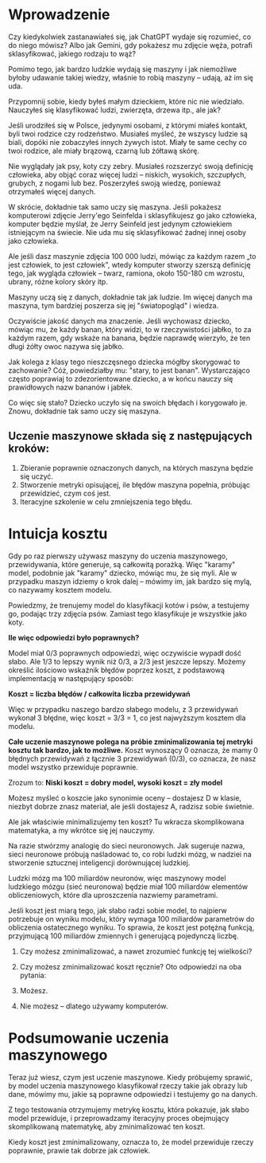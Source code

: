 # Wprowadzenie
Czy kiedykolwiek zastanawiałeś się, jak ChatGPT wydaje się rozumieć, co do niego mówisz? Albo jak Gemini, gdy pokażesz mu zdjęcie węża, potrafi sklasyfikować, jakiego rodzaju to wąż?

Pomimo tego, jak bardzo ludzkie wydają się maszyny i jak niemożliwe byłoby udawanie takiej wiedzy, właśnie to robią maszyny – udają, aż im się uda.

Przypomnij sobie, kiedy byłeś małym dzieckiem, które nic nie wiedziało. Nauczyłeś się klasyfikować ludzi, zwierzęta, drzewa itp., ale jak?

Jeśli urodziłeś się w Polsce, jedynymi osobami, z którymi miałeś kontakt, byli twoi rodzice czy rodzeństwo. Musiałeś myśleć, że wszyscy ludzie są biali, dopóki nie zobaczyłeś innych żywych istot. Miały te same cechy co twoi rodzice, ale miały brązową, czarną lub żółtawą skórę.

Nie wyglądały jak psy, koty czy zebry. Musiałeś rozszerzyć swoją definicję człowieka, aby objąć coraz więcej ludzi – niskich, wysokich, szczupłych, grubych, z nogami lub bez. Poszerzyłeś swoją wiedzę, ponieważ otrzymałeś więcej danych.

W skrócie, dokładnie tak samo uczy się maszyna. Jeśli pokażesz komputerowi zdjęcie Jerry'ego Seinfelda i sklasyfikujesz go jako człowieka, komputer będzie myślał, że Jerry Seinfeld jest jedynym człowiekiem istniejącym na świecie. Nie uda mu się sklasyfikować żadnej innej osoby jako człowieka.

Ale jeśli dasz maszynie zdjęcia 100 000 ludzi, mówiąc za każdym razem „to jest człowiek, to jest człowiek", wtedy komputer stworzy szerszą definicję tego, jak wygląda człowiek – twarz, ramiona, około 150-180 cm wzrostu, ubrany, różne kolory skóry itp.

Maszyny uczą się z danych, dokładnie tak jak ludzie. Im więcej danych ma maszyna, tym bardziej poszerza się jej "światopogląd" i wiedza.

Oczywiście jakość danych ma znaczenie. Jeśli wychowasz dziecko, mówiąc mu, że każdy banan, który widzi, to w rzeczywistości jabłko, to za każdym razem, gdy wskaże na banana, będzie naprawdę wierzyło, że ten długi żółty owoc nazywa się jabłko.

Jak kolega z klasy tego nieszczęsnego dziecka mógłby skorygować to zachowanie? Cóż, powiedziałby mu: "stary, to jest banan". Wystarczająco często poprawiaj to zdezorientowane dziecko, a w końcu nauczy się prawidłowych nazw bananów i jabłek.

Co więc się stało? Dziecko uczyło się na swoich błędach i korygowało je. Znowu, dokładnie tak samo uczy się maszyna.
## Uczenie maszynowe składa się z następujących kroków:
1. Zbieranie poprawnie oznaczonych danych, na których maszyna będzie się uczyć.
2. Stworzenie metryki opisującej, ile błędów maszyna popełnia, próbując przewidzieć, czym coś jest.
3. Iteracyjne szkolenie w celu zmniejszenia tego błędu.

# Intuicja kosztu
Gdy po raz pierwszy używasz maszyny do uczenia maszynowego, przewidywania, które generuje, są całkowitą porażką. Więc "karamy" model, podobnie jak "karamy" dziecko, mówiąc mu, że się myli. Ale w przypadku maszyn idziemy o krok dalej – mówimy im, jak bardzo się mylą, co nazywamy kosztem modelu.

Powiedzmy, że trenujemy model do klasyfikacji kotów i psów, a testujemy go, podając trzy zdjęcia psów. Zamiast tego klasyfikuje je wszystkie jako koty.

**Ile więc odpowiedzi było poprawnych?**

Model miał 0/3 poprawnych odpowiedzi, więc oczywiście wypadł dość słabo. Ale 1/3 to lepszy wynik niż 0/3, a 2/3 jest jeszcze lepszy. Możemy określić ilościowo wskaźnik błędów poprzez koszt, z podstawową implementacją w następujący sposób:

**Koszt = liczba błędów / całkowita liczba przewidywań**  

Więc w przypadku naszego bardzo słabego modelu, z 3 przewidywań wykonał 3 błędne, więc koszt = 3/3 = 1, co jest najwyższym kosztem dla modelu.

**Całe uczenie maszynowe polega na próbie zminimalizowania tej metryki kosztu tak bardzo, jak to możliwe.** Koszt wynoszący 0 oznacza, że mamy 0 błędnych przewidywań z łącznie 3 przewidywań (0/3), co oznacza, że nasz model wszystko przewiduje poprawnie.

Zrozum to: **Niski koszt = dobry model, wysoki koszt = zły model**

Możesz myśleć o koszcie jako synonimie oceny – dostajesz D w klasie, niezbyt dobrze znasz materiał, ale jeśli dostajesz A, radzisz sobie świetnie.

Ale jak właściwie minimalizujemy ten koszt? Tu wkracza skomplikowana matematyka, a my wkrótce się jej nauczymy.

Na razie stwórzmy analogię do sieci neuronowych. Jak sugeruje nazwa, sieci neuronowe próbują naśladować to, co robi ludzki mózg, w nadziei na stworzenie sztucznej inteligencji dorównującej ludzkiej.

Ludzki mózg ma 100 miliardów neuronów, więc maszynowy model ludzkiego mózgu (sieć neuronowa) będzie miał 100 miliardów elementów obliczeniowych, które dla uproszczenia nazwiemy parametrami.

Jeśli koszt jest miarą tego, jak słabo radzi sobie model, to najpierw potrzebuje on wyniku modelu, który wymaga 100 miliardów parametrów do obliczenia ostatecznego wyniku. To sprawia, że koszt jest potężną funkcją, przyjmującą 100 miliardów zmiennych i generującą pojedynczą liczbę.

1. Czy możesz zminimalizować, a nawet zrozumieć funkcję tej wielkości? 
2. Czy możesz zminimalizować koszt ręcznie? 
Oto odpowiedzi na oba pytania:

1. Możesz. 
2. Nie możesz – dlatego używamy komputerów.
# Podsumowanie uczenia maszynowego
Teraz już wiesz, czym jest uczenie maszynowe. Kiedy próbujemy sprawić, by model uczenia maszynowego klasyfikował rzeczy takie jak obrazy lub dane, mówimy mu, jakie są poprawne odpowiedzi i testujemy go na danych.

Z tego testowania otrzymujemy metrykę kosztu, która pokazuje, jak słabo model przewiduje, i przeprowadzamy iteracyjny proces obejmujący skomplikowaną matematykę, aby zminimalizować ten koszt.

Kiedy koszt jest zminimalizowany, oznacza to, że model przewiduje rzeczy poprawnie, prawie tak dobrze jak człowiek.

